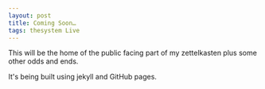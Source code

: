 ```yaml
---
layout: post
title: Coming Soon…
tags: thesystem Live
---
```


This will be the home of the public facing part of my zettelkasten plus some other odds and ends.

It's being built using jekyll and GitHub pages.
